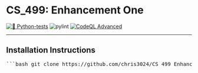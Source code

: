 # CS_499: Enhancement One
[![🐍  Python-tests](https://github.com/chris3024/CS_499_Enhancement_1/actions/workflows/python-tests.yml/badge.svg)](https://github.com/chris3024/CS_499_Enhancement_1/actions/workflows/python-tests.yml)
![pylint](https://img.shields.io/badge/PyLint-9.31-yellow?logo=python&logoColor=white)
[![CodeQL Advanced](https://github.com/chris3024/CS_499_Enhancement_1/actions/workflows/codeql.yml/badge.svg)](https://github.com/chris3024/CS_499_Enhancement_1/actions/workflows/codeql.yml)
___
## Installation Instructions

<pre>```bash git clone https://github.com/chris3024/CS_499_Enhancement_1.git```</pre>

